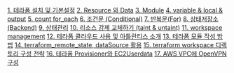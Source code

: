 [1. 테라폼 설치 및 기본설정]()
[2. Resource 와 Data]()
[3. Module]()
[4. variable & local & output]()
[5. count for_each]()
[6. 조건문 (Conditional)]()
[7. 반복문(For)]()
[8. 상태저장소(Backend)]()
[9. 상태관리]()
[10. 리소스 강제 교체하기 (taint & untaint)]()
[11. workspace management]()
[12. 테라폼 클라우드 사용 및 아틀란티스 소개]()
[13. 테라폼 모듈 작성 방법]()
[14. terraform_remote_state, dataSource 활용]()
[15. terraform workspace 디렉토리 구성 전략]()
[16. 테라폼 Provisioner와 EC2Userdata]()
[17. AWS VPC에 OpenVPN구성]()
